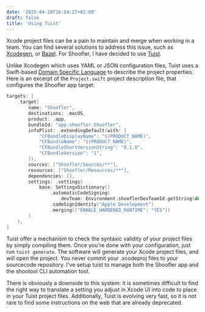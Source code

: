 ```yaml
---
date: '2025-04-20T16:54:27+02:00'
draft: false
title: 'Using Tuist'
---
```


Xcode project files can be a pain to maintain and merge when working in a team. You can find several solutions to address this issue, such as [Xcodegen](https://yonaskolb.github.io/XcodeGen/Docs/Usage.html), or [Bazel](https://bazel.build). For Shoofler, I have decided to use [Tuist](https://tuist.dev).


Unlike Xcodegen which uses YAML or JSON configuration files, Tuist uses a Swift-based [Domain Specific Language](https://en.wikipedia.org/wiki/Domain-specific_language) to describe the project properties. Here is an excerpt of the `Project.swift` project description file, that configures the Shoofler app target:

```swift
targets: [
    .target(
        name: "Shoofler",
        destinations: .macOS,
        product: .app,
        bundleId: "app.shoofler.Shoofler",
        infoPlist: .extendingDefault(with: [
            "CFBundleDisplayName": "$(PRODUCT_NAME)",
            "CFBundleName": "$(PRODUCT_NAME)",
            "CFBundleShortVersionString": "0.1.0",
            "CFBundleVersion": "1",
        ]),
        sources: ["Shoofler/Sources/**"],
        resources: ["Shoofler/Resources/**"],
        dependencies: [],
        settings: .settings(
            base: SettingsDictionary()
                .automaticCodeSigning(
                	devTeam: Environment.shooflerDevTeamId.getString(default: ""))
                .codeSignIdentity("Apple Development")
                .merging(["ENABLE_HARDENED_RUNTIME": "YES"])
        )
    ),
]
```

Tuist offer a mechanism to check the syntaxic validity of your project files by simply compiling them. Once you're done with your configuration, just run `tuist generate`. The software will generate your Xcode project files, and will open the project. You never commit your .xcodeproj files to your sourcecode repository. I've setup tuist to manage both the Shoofler app and the shootool CLI automation tool.

There is obviously a downside to this system: it is sometimes difficult to find the right way to translate a setting you adjust in Xcode UI into code to place in your Tuist project files. Additionally, Tuist is evolving very fast, so it is not rare to find some instructions on the web that are already deprecated.